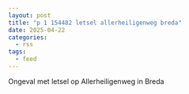 ```yaml
---
layout: post
title: "p 1 154482 letsel allerheiligenweg breda"
date: 2025-04-22
categories: 
  - rss
tags: 
  - feed
---
```


Ongeval met letsel op Allerheiligenweg in Breda
